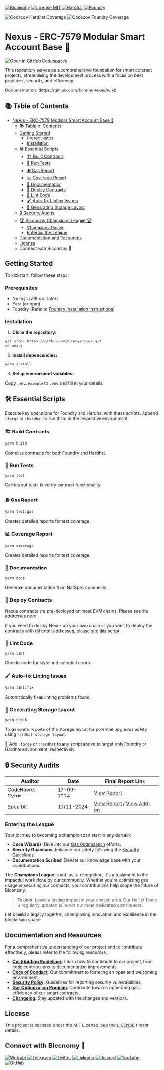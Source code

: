 [![Biconomy](https://img.shields.io/badge/Made_with_%F0%9F%8D%8A_by-Biconomy-ff4e17?style=flat)](https://biconomy.io) [![License MIT](https://img.shields.io/badge/License-MIT-blue?&style=flat)](./LICENSE) [![Hardhat](https://img.shields.io/badge/Built%20with-Hardhat-FFDB1C.svg)](https://hardhat.org/) [![Foundry](https://img.shields.io/badge/Built%20with-Foundry-FFBD10.svg)](https://getfoundry.sh/)

![Codecov Hardhat Coverage](https://img.shields.io/badge/90%25-green?style=flat&logo=codecov&label=Hardhat%20Coverage) ![Codecov Foundry Coverage](https://img.shields.io/badge/100%25-brightgreen?style=flat&logo=codecov&label=Foundry%20Coverage)

# Nexus - ERC-7579 Modular Smart Account Base 🚀

[![Open in GitHub Codespaces](https://github.com/codespaces/badge.svg)](https://codespaces.new/bcnmy/nexus)

This repository serves as a comprehensive foundation for smart contract projects, streamlining the development process with a focus on best practices, security, and efficiency.

Documentation: (https://github.com/bcnmy/nexus/wiki)

## 📚 Table of Contents

- [Nexus - ERC-7579 Modular Smart Account Base 🚀](#nexus---erc-7579-modular-smart-account-base-)
  - [📚 Table of Contents](#-table-of-contents)
  - [Getting Started](#getting-started)
    - [Prerequisites](#prerequisites)
    - [Installation](#installation)
  - [🛠️ Essential Scripts](#️-essential-scripts)
    - [🏗️ Build Contracts](#️-build-contracts)
    - [🧪 Run Tests](#-run-tests)
    - [⛽ Gas Report](#-gas-report)
    - [📊 Coverage Report](#-coverage-report)
    - [📄 Documentation](#-documentation)
    - [🚀 Deploy Contracts](#-deploy-contracts)
    - [🎨 Lint Code](#-lint-code)
    - [🖌️ Auto-fix Linting Issues](#️-auto-fix-linting-issues)
    - [🚀 Generating Storage Layout](#-generating-storage-layout)
  - [🔒 Security Audits](#-security-audits)
  - [🏆 Biconomy Champions League 🏆](#-biconomy-champions-league-)
    - [Champions Roster](#champions-roster)
    - [Entering the League](#entering-the-league)
  - [Documentation and Resources](#documentation-and-resources)
  - [License](#license)
  - [Connect with Biconomy 🍊](#connect-with-biconomy-)

## Getting Started

To kickstart, follow these steps:

### Prerequisites

- Node.js (v18.x or later)
- Yarn (or npm)
- Foundry (Refer to [Foundry installation instructions](https://getfoundry.sh/docs/installation))

### Installation

1. **Clone the repository:**

```bash
git clone https://github.com/bcnmy/nexus.git
cd nexus
```

2. **Install dependencies:**

```bash
yarn install
```

3. **Setup environment variables:**

Copy `.env.example` to `.env` and fill in your details.

## 🛠️ Essential Scripts

Execute key operations for Foundry and Hardhat with these scripts. Append `:forge` or `:hardhat` to run them in the respective environment.

### 🏗️ Build Contracts

```bash
yarn build
```

Compiles contracts for both Foundry and Hardhat.

### 🧪 Run Tests

```bash
yarn test
```

Carries out tests to verify contract functionality.

### ⛽ Gas Report

```bash
yarn test:gas
```

Creates detailed reports for test coverage.

### 📊 Coverage Report

```bash
yarn coverage
```

Creates detailed reports for test coverage.

### 📄 Documentation

```bash
yarn docs
```

Generate documentation from NatSpec comments.

### 🚀 Deploy Contracts

Nexus contracts are pre-deployed on most EVM chains.
Please see the addresses [here](https://docs.biconomy.io/contractsAndAudits).

If you need to deploy Nexus on your own chain or you want to deploy the contracts with different addresses, please see [this](https://github.com/bcnmy/nexus/tree/deploy/scripts/bash-deploy) script.

### 🎨 Lint Code

```bash
yarn lint
```

Checks code for style and potential errors.

### 🖌️ Auto-fix Linting Issues

```bash
yarn lint:fix
```

Automatically fixes linting problems found.

### 🚀 Generating Storage Layout

```bash
yarn check
```

To generate reports of the storage layout for potential upgrades safety using `hardhat-storage-layout`.

🔄 Add `:forge` or `:hardhat` to any script above to target only Foundry or Hardhat environment, respectively.

## 🔒 Security Audits

| Auditor          | Date       | Final Report Link       |
| ---------------- | ---------- | ----------------------- |
| CodeHawks-Cyfrin | 17-09-2024 | [View Report](./audits/CodeHawks-Cyfrin-17-09-2024.pdf) |
| Spearbit         | 10/11-2024 | [View Report](./audits/report-cantinacode-biconomy-0708-final.pdf) / [View Add-on](./audits/report-cantinacode-biconomy-erc7739-addon-final.pdf) |

### Entering the League

Your journey to becoming a champion can start in any domain:

- **Code Wizards**: Dive into our [Gas Optimization](./GAS_OPTIMIZATION.md) efforts.
- **Security Guardians**: Enhance our safety following the [Security Guidelines](./SECURITY.md).
- **Documentation Scribes**: Elevate our knowledge base with your contributions.

The **Champions League** is not just a recognition, it's a testament to the impactful work done by our community. Whether you're optimizing gas usage or securing our contracts, your contributions help shape the future of Biconomy.

> **To Join**: Leave a lasting impact in your chosen area. Our Hall of Fame is regularly updated to honor our most dedicated contributors.

Let's build a legacy together, championing innovation and excellence in the blockchain space.

## Documentation and Resources

For a comprehensive understanding of our project and to contribute effectively, please refer to the following resources:

- [**Contributing Guidelines**](./CONTRIBUTING.md): Learn how to contribute to our project, from code contributions to documentation improvements.
- [**Code of Conduct**](./CODE_OF_CONDUCT.md): Our commitment to fostering an open and welcoming environment.
- [**Security Policy**](./SECURITY.md): Guidelines for reporting security vulnerabilities.
- [**Gas Optimization Program**](./GAS_OPTIMIZATION.md): Contribute towards optimizing gas efficiency of our smart contracts.
- [**Changelog**](./CHANGELOG.md): Stay updated with the changes and versions.

## License

This project is licensed under the MIT License. See the [LICENSE](./LICENSE) file for details.

## Connect with Biconomy 🍊

[![Website](https://img.shields.io/badge/🍊-Website-ff4e17?style=for-the-badge&logoColor=white)](https://biconomy.io) [![Telegram](https://img.shields.io/badge/Telegram-2CA5E0?style=for-the-badge&logo=telegram&logoColor=white)](https://t.me/biconomy) [![Twitter](https://img.shields.io/badge/Twitter-1DA1F2?style=for-the-badge&logo=twitter&logoColor=white)](https://twitter.com/biconomy) [![LinkedIn](https://img.shields.io/badge/LinkedIn-0077B5?style=for-the-badge&logo=linkedin&logoColor=white)](https://www.linkedin.com/company/biconomy) [![Discord](https://img.shields.io/badge/Discord-7289DA?style=for-the-badge&logo=discord&logoColor=white)](https://discord.gg/biconomy) [![YouTube](https://img.shields.io/badge/YouTube-FF0000?style=for-the-badge&logo=youtube&logoColor=white)](https://www.youtube.com/channel/UC0CtA-Dw9yg-ENgav_VYjRw) [![GitHub](https://img.shields.io/badge/GitHub-181717?style=for-the-badge&logo=github&logoColor=white)](https://github.com/bcnmy/)
